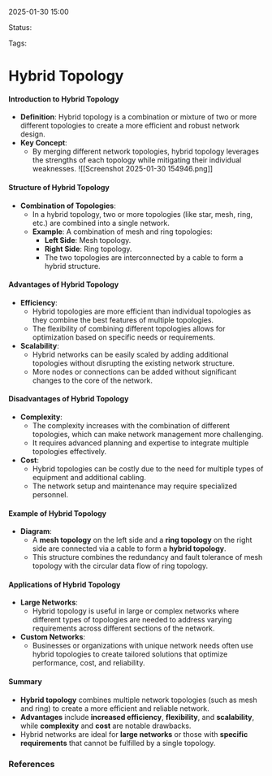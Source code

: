 2025-01-30 15:00

Status:

Tags:

# Hybrid Topology

#### **Introduction to Hybrid Topology**

- **Definition**: Hybrid topology is a combination or mixture of two or more different topologies to create a more efficient and robust network design.
- **Key Concept**:
    - By merging different network topologies, hybrid topology leverages the strengths of each topology while mitigating their individual weaknesses.
![[Screenshot 2025-01-30 154946.png]]
#### **Structure of Hybrid Topology**

- **Combination of Topologies**:
    - In a hybrid topology, two or more topologies (like star, mesh, ring, etc.) are combined into a single network.
    - **Example**: A combination of mesh and ring topologies:
        - **Left Side**: Mesh topology.
        - **Right Side**: Ring topology.
        - The two topologies are interconnected by a cable to form a hybrid structure.

#### **Advantages of Hybrid Topology**

- **Efficiency**:
    - Hybrid topologies are more efficient than individual topologies as they combine the best features of multiple topologies.
    - The flexibility of combining different topologies allows for optimization based on specific needs or requirements.
- **Scalability**:
    - Hybrid networks can be easily scaled by adding additional topologies without disrupting the existing network structure.
    - More nodes or connections can be added without significant changes to the core of the network.

#### **Disadvantages of Hybrid Topology**

- **Complexity**:
    - The complexity increases with the combination of different topologies, which can make network management more challenging.
    - It requires advanced planning and expertise to integrate multiple topologies effectively.
- **Cost**:
    - Hybrid topologies can be costly due to the need for multiple types of equipment and additional cabling.
    - The network setup and maintenance may require specialized personnel.

#### **Example of Hybrid Topology**

- **Diagram**:
    - A **mesh topology** on the left side and a **ring topology** on the right side are connected via a cable to form a **hybrid topology**.
    - This structure combines the redundancy and fault tolerance of mesh topology with the circular data flow of ring topology.

#### **Applications of Hybrid Topology**

- **Large Networks**:
    - Hybrid topology is useful in large or complex networks where different types of topologies are needed to address varying requirements across different sections of the network.
- **Custom Networks**:
    - Businesses or organizations with unique network needs often use hybrid topologies to create tailored solutions that optimize performance, cost, and reliability.

#### **Summary**

- **Hybrid topology** combines multiple network topologies (such as mesh and ring) to create a more efficient and reliable network.
- **Advantages** include **increased efficiency**, **flexibility**, and **scalability**, while **complexity** and **cost** are notable drawbacks.
- Hybrid networks are ideal for **large networks** or those with **specific requirements** that cannot be fulfilled by a single topology.




### References
